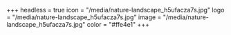 +++
headless = true
icon = "/media/nature-landscape_h5ufacza7s.jpg"
logo = "/media/nature-landscape_h5ufacza7s.jpg"
image = "/media/nature-landscape_h5ufacza7s.jpg"
color = "#ffe4e1"
+++
